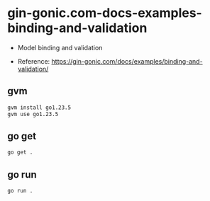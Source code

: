 # gin-gonic.com-docs-examples-binding-and-validation

- Model binding and validation

- Reference: https://gin-gonic.com/docs/examples/binding-and-validation/

## gvm

```sh
gvm install go1.23.5
gvm use go1.23.5
```

## go get

```sh
go get .
```

## go run

```sh
go run .
```
